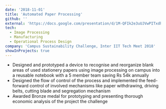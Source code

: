 ```yaml
---
date: '2018-11-01'
title: 'Automated Paper Processing'
github: ''
external: 'https://docs.google.com/presentation/d/1M-QFIk2e3uUJVwPITxdhXgyzV-lLXKWt40l4yhGddOk/edit?usp=sharing'
tech:
  - Image Processing
  - Manufacturing
  - Operational Process Design 
company: 'Campus Sustainability Challenge, Inter IIT Tech Meet 2018'
showInProjects: true
---
```


- Designed and prototyped a device to recognise and reorganize blank areas of used stationery papers using image processing on campus into a reusable notebook with a 5 member team saving Rs 54k annually
- Designed the flow of control of the process and implemented the feed-forward control of involved mechanisms like paper withdrawing, driving belts, cutting blade and segregation mechanism
- Awarded Bronze medal for prototyping and presenting thorough economic analysis of the project the challenge
